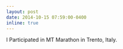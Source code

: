 ```yaml
---
layout: post
date: 2014-10-15 07:59:00-0400
inline: true
---
```


I Participated in MT Marathon in Trento, Italy.
